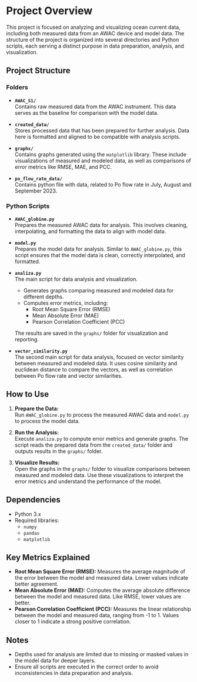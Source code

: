 # Project Overview

This project is focused on analyzing and visualizing ocean current data, including both measured data from an AWAC device and model data. The structure of the project is organized into several directories and Python scripts, each serving a distinct purpose in data preparation, analysis, and visualization.

## Project Structure

### Folders
- **`AWAC_S1/`**  
  Contains raw measured data from the AWAC instrument. This data serves as the baseline for comparison with the model data.

- **`created_data/`**  
  Stores processed data that has been prepared for further analysis. Data here is formatted and aligned to be compatible with analysis scripts.

- **`graphs/`**  
  Contains graphs generated using the `matplotlib` library. These include visualizations of measured and modeled data, as well as comparisons of error metrics like RMSE, MAE, and PCC.

- **`po_flow_rate_data/`**  
  Contains python file with data, related to Po flow rate in July, August and September 2023.

### Python Scripts
- **`AWAC_globine.py`**  
  Prepares the measured AWAC data for analysis. This involves cleaning, interpolating, and formatting the data to align with model data.

- **`model.py`**  
  Prepares the model data for analysis. Similar to `AWAC_globine.py`, this script ensures that the model data is clean, correctly interpolated, and formatted.

- **`analiza.py`**  
  The main script for data analysis and visualization.  
  - Generates graphs comparing measured and modeled data for different depths.  
  - Computes error metrics, including:
    - Root Mean Square Error (RMSE)
    - Mean Absolute Error (MAE)
    - Pearson Correlation Coefficient (PCC)  

  The results are saved in the `graphs/` folder for visualization and reporting.

- **`vector_similarity.py`**  
  The second main script for data analysis, focused on vector similarity between measured and modeled data. It uses cosine similarity and euclidean distance to compare the vectors, as well as correlation between Po flow rate and vector similarities.
 

## How to Use
1. **Prepare the Data:**  
   Run `AWAC_globine.py` to process the measured AWAC data and `model.py` to process the model data. 

2. **Run the Analysis:**  
   Execute `analiza.py` to compute error metrics and generate graphs. The script reads the prepared data from the `created_data/` folder and outputs results in the `graphs/` folder.

3. **Visualize Results:**  
   Open the graphs in the `graphs/` folder to visualize comparisons between measured and modeled data. Use these visualizations to interpret the error metrics and understand the performance of the model.

## Dependencies
- Python 3.x
- Required libraries:
  - `numpy`
  - `pandas`
  - `matplotlib`

## Key Metrics Explained
- **Root Mean Square Error (RMSE):** Measures the average magnitude of the error between the model and measured data. Lower values indicate better agreement.  
- **Mean Absolute Error (MAE):** Computes the average absolute difference between the model and measured data. Like RMSE, lower values are better.  
- **Pearson Correlation Coefficient (PCC):** Measures the linear relationship between the model and measured data, ranging from -1 to 1. Values closer to 1 indicate a strong positive correlation.

## Notes
- Depths used for analysis are limited due to missing or masked values in the model data for deeper layers.
- Ensure all scripts are executed in the correct order to avoid inconsistencies in data preparation and analysis.
